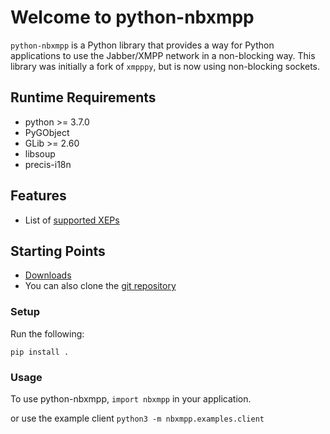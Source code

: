 # Welcome to python-nbxmpp

`python-nbxmpp` is a Python library that provides a way for Python applications to use the Jabber/XMPP network in a non-blocking way. This library was initially a fork of `xmpppy`, but is now using non-blocking sockets.

## Runtime Requirements

- python >= 3.7.0
- PyGObject
- GLib >= 2.60
- libsoup
- precis-i18n

## Features

* List of [supported XEPs](https://dev.gajim.org/gajim/python-nbxmpp/-/wikis/Supported-XEPs-in-python-nbxmpp/)

## Starting Points

* [Downloads](https://dev.gajim.org/gajim/python-nbxmpp/tags)
* You can also clone the [git repository](https://dev.gajim.org/gajim/python-nbxmpp.git)

### Setup

Run the following:

    pip install .

### Usage

To use python-nbxmpp, `import nbxmpp` in your application.

or use the example client `python3 -m nbxmpp.examples.client`

